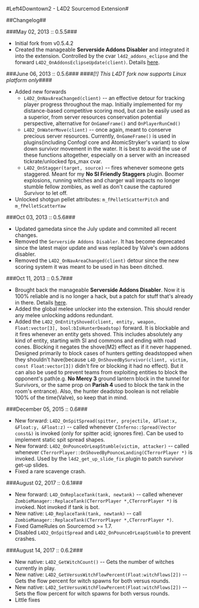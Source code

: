 #Left4Downtown2 - L4D2 Sourcemod Extension#

##Changelog##

###May 02, 2013 :: 0.5.5###
* Initial fork from v0.5.4.2
* Created the manageable **Serverside Addons Disabler** and integrated it into the extension. Controlled by the cvar `l4d2_addons_eclipse` and the forward `L4D2_OnAddonsEclipseUpdate(client)`. Details [here](http://www.l4dnation.com/confogl-and-other-configs/the-serverside-addons-disabler%28left4downtown-update%29/).

###June 06, 2013 :: 0.5.6###
####*[!] This L4DT fork now supports Linux platform only*####

* Added new forwards
    * `L4D2_OnNavAreaChanged(client)` -- an effective detour for tracking player progress throughout the map. Initially implemented for my distance-based competitive scoring mod, but can be easily used as a superior, from server resources conservation potential perspective, alternative for `OnGameFrame()` and `OnPlayerRunCmd()`
    * `L4D2_OnWaterMove(client)` -- once again, meant to conserve precious server resources. Currently, `OnGameFrame()` is used in plugins(including Confogl core and AtomicStryker's variant) to slow down survivor movement in the water. It is best to avoid the use of these functions altogether, especially on a server with an increased tickrate/unlocked fps_max cvar.
    * `L4D2_OnStagger(target, source)` -- fires whenever someone gets staggered. Meant for my **No SI Friendly Staggers** plugin. Boomer explosions, running witches and charger wall impacts no longer stumble fellow zombies, as well as don't cause the captured Survivor to let off.
* Unlocked shotgun pellet attributes: `m_fPelletScatterPitch` and `m_fPelletScatterYaw`

###Oct 03, 2013 :: 0.5.6###
* Updated gamedata since the July update and commited all recent changes.
* Removed the `Serverside Addons Disabler`. It has become deprecated since the latest major update and was replaced by Valve's own addons disabler.
* Removed the `L4D2_OnNavAreaChanged(client)` detour since the new scoring system it was meant to be used in has been ditched.

###Oct 11, 2013 :: 0.5.7###
* Brought back the manageable **Serverside Addons Disabler**. Now it is 100% reliable and is no longer a hack, but a patch for stuff that's already in there. Details [here](http://www.l4dnation.com/confogl-and-other-configs/the-serverside-addons-disabler%28left4downtown-update%29/).
* Added the global melee unlocker into the extension. This should render any melee unlocking addons redundant.
* Added the `L4D2_OnEntityShoved(client, entity, weapon, Float:vector[3], bool:bIsHunterDeadstop)` forward. It is blockable and it fires whenever an entity gets shoved. This includes absolutely any kind of entity, starting with SI and commons and ending with road cones. Blocking it negates the shove(M2) effect as if it never happened. Designed primarily to block cases of hunters getting deadstopped when they shouldn't have(because `L4D_OnShovedBySurvivor(client, victim, const Float:vector[3])` didn't fire or blocking it had no effect). But it can also be used to prevent teams from exploiting entities to block the opponent's path(e.g. **No Mercy 3** ground lantern block in the tunnel for Survivors, or the same prop on **Parish 4** used to block the tank in the room's entrance). Also, the hunter deadstop boolean is not reliable 100% of the time(Valve), so keep that in mind.

###December 05, 2015 :: 0.6###
* New forward: `L4D2_OnSpitSpread(spitter, projectile, &Float:x, &Float:y, &Float:z)` -- called whenever `CInferno::Spread(Vector const&)` is invoked (only for spitter acid; ignores fire). Can be used to implement static spit spread shapes.
* New forward: `L4D2_OnPounceOrLeapStumble(victim, attacker)` -- called whenever `CTerrorPlayer::OnShovedByPounceLanding(CTerrorPlayer *)` is invoked. Used by the `l4d2_get_up_slide_fix` plugin to patch survivor get-up slides.
* Fixed a rare scavenge crash.

###August 02, 2017 :: 0.6.1###
* New forward: `L4D_OnReplaceTank(tank, newtank)` -- called whenever `ZombieManager::ReplaceTank(CTerrorPlayer *,CTerrorPlayer *)` is invoked. Not invoked if tank is bot.
* New native: `L4D_ReplaceTank(tank, newtank)` -- call `ZombieManager::ReplaceTank(CTerrorPlayer *,CTerrorPlayer *)`.
* Fixed GameRules on Sourcemod >= 1.7.
* Disabled `L4D2_OnSpitSpread` and `L4D2_OnPounceOrLeapStumble` to prevent crashes.

###August 14, 2017 :: 0.6.2###
* New native: `L4D2_GetWitchCount()` -- Gets the number of witches currently in play.
* New native: `L4D2_GetVersusWitchFlowPercent(Float:witchFlows[2])` -- Gets the flow percent for witch spawns for both versus rounds.
* New native: `L4D2_SetVersusWitchFlowPercent(Float:witchFlows[2])` -- Sets the flow percent for witch spawns for both versus rounds.
* Little fixes
